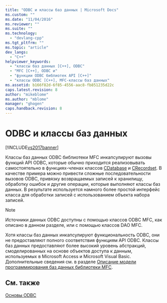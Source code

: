 ```yaml
---
title: "ODBC и классы баз данных | Microsoft Docs"
ms.custom: ""
ms.date: "11/04/2016"
ms.reviewer: ""
ms.suite: ""
ms.technology: 
  - "devlang-cpp"
ms.tgt_pltfrm: ""
ms.topic: "article"
dev_langs: 
  - "C++"
helpviewer_keywords: 
  - "классы баз данных [C++], ODBC"
  - "MFC [C++], ODBC и"
  - "функции ODBC библиотек API [C++]"
  - "классы ODBC [C++], MFC-классы баз данных"
ms.assetid: b166f82d-6f85-4556-aac8-fb851235d22c
caps.latest.revision: 8
author: "mikeblome"
ms.author: "mblome"
manager: "ghogen"
caps.handback.revision: 8
---
```

# ODBC и классы баз данных
[!INCLUDE[vs2017banner](../../assembler/inline/includes/vs2017banner.md)]

Классы баз данных ODBC библиотеки MFC инкапсулируют вызовы функций API ODBC, которые обычно приходится реализовывать самостоятельно в функциях\-членах классов [CDatabase](../../mfc/reference/cdatabase-class.md) и [CRecordset](../Topic/CRecordset%20Class.md).  В качестве примера можно привести сложные последовательности вызовов ODBC, привязку возвращаемых записей к хранилищу, обработку ошибок и другие операции, которые выполняют классы баз данных.  В результате используется намного более простой интерфейс класса для обработки записей с использованием объекта набора записей.  
  
> [!NOTE]
>  Источники данных ODBC доступны с помощью классов ODBC MFC, как описано в данном разделе, или с помощью классов DAO MFC.  
  
 Хотя классы баз данных инкапсулируют функциональность ODBC, они не предоставляют полного соответствия функциям API ODBC.  Классы баз данных предоставляют более высокий уровень абстракций, смоделированных на основе объектов доступа к данным, используемых в Microsoft Access и Microsoft Visual Basic.  Дополнительные сведения см. в разделе [Описание модели программирования баз данных библиотеки MFC](../../data/what-is-the-mfc-database-programming-model-q.md).  
  
## См. также  
 [Основы ODBC](../../data/odbc/odbc-basics.md)